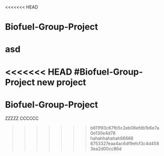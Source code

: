 <<<<<<< HEAD
# Biofuel-Group-Project


asd
=======
<<<<<<< HEAD
 #Biofuel-Group-Project
 new project
=======
# Biofuel-Group-Project
ZZZZZ
CCCCCC
>>>>>>> b611f93c67fb5c2eb08efdb1b6e7a0e130e4d78
hahahhahahah66666
>>>>>>> 8753327eaa4ac6df9efcf3c4d4583ea2d00cc86d
